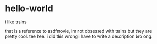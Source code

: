 # hello-world
i like trains

that is a reference to asdfmovie, im not obsessed with trains but they are pretty cool. tee hee.
i did this wrong i have to write a description bro ong.
